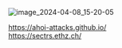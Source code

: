 
![image_2024-04-08_15-20-05](https://github.com/ahoi-attacks/.github/assets/2311941/9bd07bc9-da8e-44cd-8d56-154b5ea1ec8c)


https://ahoi-attacks.github.io/  
https://sectrs.ethz.ch/  
